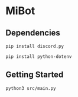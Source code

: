 # MiBot

## Dependencies

`pip install discord.py`

`pip install python-dotenv`

## Getting Started

`python3 src/main.py`
